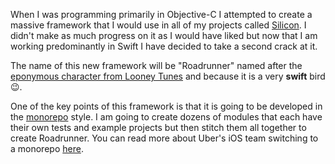 When I was programming primarily in Objective-C I attempted to create a massive framework that I would use in all of my projects called [Silicon](https://github.com/reidmain/Silicon). I didn't make as much progress on it as I would have liked but now that I am working predominantly in Swift I have decided to take a second crack at it.

The name of this new framework will be "Roadrunner" named after the [eponymous character from Looney Tunes](https://en.wikipedia.org/wiki/Wile_E._Coyote_and_the_Road_Runner) and because it is a very **swift** bird 😉.

One of the key points of this framework is that it is going to be developed in the [monorepo](https://en.wikipedia.org/wiki/Monorepo) style. I am going to create dozens of modules that each have their own tests and example projects but then stitch them all together to create Roadrunner. You can read more about Uber's iOS team switching to a monorepo [here](https://eng.uber.com/ios-monorepo/).
